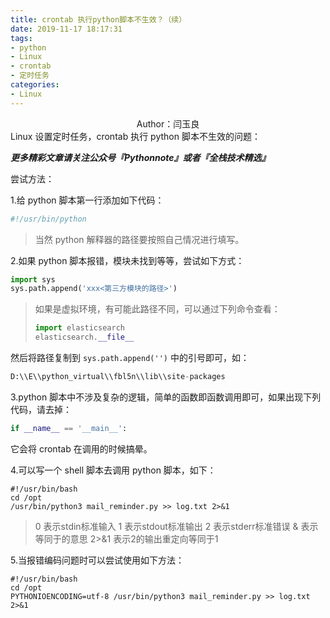```yaml
---
title: crontab 执行python脚本不生效？（续）
date: 2019-11-17 18:17:31
tags:
- python
- Linux
- crontab
- 定时任务
categories:
- Linux
---
```


 <center>Author：闫玉良</center> 
Linux 设置定时任务，crontab 执行 python 脚本不生效的问题：
<!--more-->

***更多精彩文章请关注公众号『Pythonnote』或者『全栈技术精选』***

尝试方法：

1.给 python 脚本第一行添加如下代码：

```python
#!/usr/bin/python
```
> 当然 python 解释器的路径要按照自己情况进行填写。

2.如果 python 脚本报错，模块未找到等等，尝试如下方式：
```python
import sys
sys.path.append('xxx<第三方模块的路径>')
```
> 如果是虚拟环境，有可能此路径不同，可以通过下列命令查看：
>```python
>import elasticsearch
>elasticsearch.__file__
>```

然后将路径复制到 `sys.path.append('')` 中的引号即可，如：

```python
D:\\E\\python_virtual\\fbl5n\\lib\\site-packages
```
3.python 脚本中不涉及复杂的逻辑，简单的函数即函数调用即可，如果出现下列代码，请去掉：
```python
if __name__ == '__main__':
```
它会将 crontab 在调用的时候搞晕。

4.可以写一个 shell 脚本去调用 python 脚本，如下：

```shell
#!/usr/bin/bash
cd /opt
/usr/bin/python3 mail_reminder.py >> log.txt 2>&1
```
> 0 表示stdin标准输入
1 表示stdout标准输出
2 表示stderr标准错误
& 表示等同于的意思
2>&1 表示2的输出重定向等同于1

5.当报错编码问题时可以尝试使用如下方法：
```shell
#!/usr/bin/bash 
cd /opt 
PYTHONIOENCODING=utf-8 /usr/bin/python3 mail_reminder.py >> log.txt 2>&1
```
